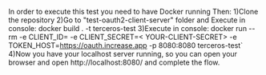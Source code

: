 In order to execute this test you need to have Docker running
Then:
1)Clone the repository
2)Go to "test-oauth2-client-server" folder and Execute in console: docker build . -t terceros-test
3)Execute in console: docker run --rm -e CLIENT_ID= <YOUR-CLIENT-ID> -e CLIENT_SECRET=< YOUR-CLIENT-SECRET> -e TOKEN_HOST=https://oauth.increase.app -p 8080:8080 terceros-test`
4)Now you have your localhost server running, so you can open your browser and open http://localhost:8080/ and complete the flow.

